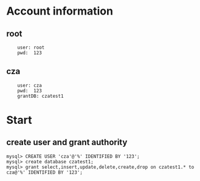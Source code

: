 # Account information

## root
```
    user: root
    pwd:  123
```

## cza
```
    user: cza
    pwd:  123
    grantDB: czatest1
```

# Start

## create user and grant authority
```
mysql> CREATE USER 'cza'@'%' IDENTIFIED BY '123';
mysql> create database czatest1;
mysql> grant select,insert,update,delete,create,drop on czatest1.* to cza@'%' IDENTIFIED BY '123';
```

